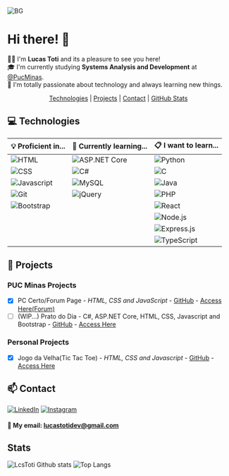 ![BG](https://github.com/user-attachments/assets/c4d95ae6-112b-465d-8d06-8db6a9fa9f59)

# Hi there! 👋

🧑‍💻 I'm <strong>Lucas Toti</strong> and its a pleasure to see you here!<br/>
🎓 I'm currently studying <strong>Systems Analysis and Development</strong> at [@PucMinas](https://github.com/ICEI-PUC-Minas-PMV-ADS).<br/>
📖 I'm totally passionate about technology and always learning new things.

<p align="center">
    <a href="#-technologies">Technologies</a> | 
    <a href="#-projects">Projects</a> | 
    <a href="#-contact">Contact</a> | 
    <a href="#stats">GitHub Stats</a>
</p>

## 💻 Technologies

| 💡  Proficient in... | 🌱 Currently learning... | 📋 I want to learn... |
| ---------------------- | ------------------- | ------------------ |
| ![HTML](https://img.shields.io/badge/HTML%205-E34F26?style=flat&logo=html5&logoColor=white) | ![ASP.NET Core](https://img.shields.io/badge/ASP.NET%20Core-5C2D91?style=flat&logo=.net&logoColor=white) | ![Python](https://img.shields.io/badge/Python-14354C?style=flat&logo=python&logoColor=white) |
| ![CSS](https://img.shields.io/badge/CSS%203-1572B6?style=flat&logo=css3&logoColor=white)  | ![C#](https://img.shields.io/badge/C%23-239120?style=flat&logo=c-sharp&logoColor=white) | ![C](https://img.shields.io/badge/-00599C?style=flat&logo=c&logoColor=white) |
| ![Javascript](https://img.shields.io/badge/JavaScript-F7DF1E?style=flat&logo=javascript&logoColor=black) | ![MySQL](https://img.shields.io/badge/MySQL-005C84?style=flat&logo=mysql&logoColor=white) | ![Java](https://img.shields.io/badge/Java-ED8B00?style=flat&logo=openjdk&logoColor=white) |
| ![Git](https://img.shields.io/badge/GIT-E44C30?style=flat&logo=git&logoColor=white) | ![jQuery](https://img.shields.io/badge/jQuery-0769AD?style=flat&logo=jquery&logoColor=white) | ![PHP](https://img.shields.io/badge/PHP-777BB4?style=flat&logo=php&logoColor=white) |
| ![Bootstrap](https://img.shields.io/badge/Bootstrap-563D7C?style=flat&logo=bootstrap&logoColor=white) | | ![React](https://img.shields.io/badge/React-20232A?style=flat&logo=react&logoColor=61DAFB) |
| | | ![Node.js](https://img.shields.io/badge/Node.js-43853D?style=flat&logo=node.js&logoColor=white) |
| | | ![Express.js](https://img.shields.io/badge/Express.js-404D59?style=flat) |
| | | ![TypeScript](https://img.shields.io/badge/TypeScript-007ACC?style=flat&logo=typescript&logoColor=white) |

## 📁 Projects

### PUC Minas Projects

- [x] PC Certo/Forum Page - _HTML, CSS and JavaScript_  - [GitHub](https://github.com/ICEI-PUC-Minas-PMV-ADS/pmv-ads-2024-1-e1-proj-web-t4-pc-certo) - [Access Here(Forum)](https://icei-puc-minas-pmv-ads.github.io/pmv-ads-2024-1-e1-proj-web-t4-pc-certo/codigo-fonte/Forum.html)
- [ ] (WIP...) Prato do Dia - C#, ASP.NET Core, HTML, CSS, Javascript and Bootstrap - [GitHub](https://github.com/ICEI-PUC-Minas-PMV-ADS/pmv-ads-2024-2-e2-proj-int-t4-pmv-ads-2024-2-e2-projpratododia) - [Access Here](https://pratododia.azurewebsites.net/)

### Personal Projects

- [x] Jogo da Velha(Tic Tac Toe) - _HTML, CSS and Javascript_ - [GitHub](https://github.com/LcsToti/JogoDaVelha) - [Access Here](https://github.com/LcsToti/JogoDaVelha)

## 📫 Contact

[![LinkedIn](https://img.shields.io/badge/LinkedIn-0077B5?style=for-the-badge&logo=linkedin&logoColor=white)](https://www.linkedin.com/in/lucas-toti-5114ab20a/)
[![Instagram](https://img.shields.io/badge/Instagram-E4405F?style=for-the-badge&logo=instagram&logoColor=white)](https://www.instagram.com/lcstotidev/)

#### 📧 My email: <strong> lucastotidev@gmail.com </strong>

## Stats

![LcsToti Github stats](https://github-readme-stats.vercel.app/api?username=lcstoti&show_icons=true&hide_rank=true)
![Top Langs](https://github-readme-stats.vercel.app/api/top-langs/?username=LcsToti&layout=compact)
